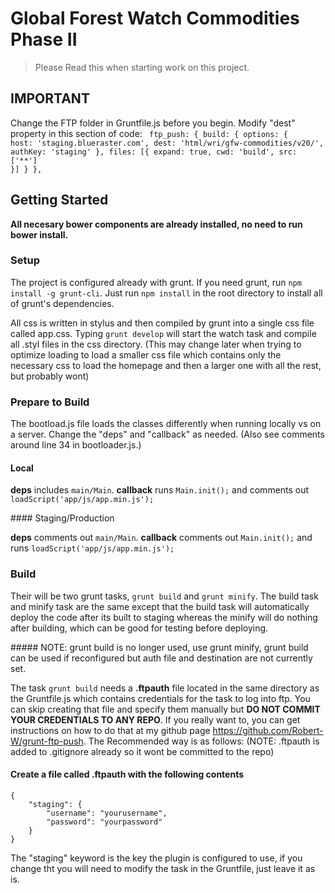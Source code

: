 # Global Forest Watch Commodities Phase II

> Please Read this when starting work on this project.

## IMPORTANT
Change the FTP folder in Gruntfile.js before you begin.  Modify "dest" property in this section of code:
<code>
    ftp_push: {
            build: {
                options: {
                    host: 'staging.blueraster.com',
                    dest: 'html/wri/gfw-commodities/v20/',
                    authKey: 'staging'
                },
                files: [{
                    expand: true,
                    cwd: 'build',
                    src: ['**']
                }]
            }
        },
</code>

## Getting Started
<strong>All necesary bower components are already installed, no need to run bower install.</strong>

### Setup
<p>The project is configured already with grunt.  If you need grunt, run <code>npm install -g grunt-cli</code>.  Just run <code>npm install</code> in the root directory to install all of grunt's dependencies.</p>
<p>All css is written in stylus and then compiled by grunt into a single css file called app.css.  Typing <code>grunt develop</code> will start the watch task and compile all .styl files in the css directory. (This may change later when trying to optimize loading to load a smaller css file which contains only the necessary css to load the homepage and then a larger one with all the rest, but probably wont)</p>

### Prepare to Build
The bootload.js file loads the classes differently when running locally vs on a server.  Change the "deps" and "callback" as needed. (Also see comments around line 34 in bootloader.js.)
#### Local
<p><strong>deps</strong> includes <code>main/Main</code>. <strong>callback</strong> runs <code>Main.init();</code> and comments out <code>loadScript('app/js/app.min.js');</code></p>
#### Staging/Production
<p><strong>deps</strong> comments out <code>main/Main</code>. <strong>callback</strong> comments out <code>Main.init();</code> and runs <code>loadScript('app/js/app.min.js');</code></p>

### Build
<p>Their will be two grunt tasks, <code>grunt build</code> and <code>grunt minify</code>.  The build task and minify task are the same except that the build task will automatically deploy the code after its built to staging whereas the minify will do nothing after building, which can be good for testing before deploying.</p>
##### NOTE: grunt build is no longer used, use grunt minify, grunt build can be used if reconfigured but auth file and destination are not currently set.
<p>The task <code>grunt build</code> needs a <strong>.ftpauth</strong> file located in the same directory as the Gruntfile.js which contains credentials for the task to log into ftp.  You can skip creating that file and specify them manually but <strong>DO NOT COMMIT YOUR CREDENTIALS TO ANY REPO</strong>.  If you really want to, you can get instructions on how to do that at my github page <a href='https://github.com/Robert-W/grunt-ftp-push' target='_blank'>https://github.com/Robert-W/grunt-ftp-push</a>.  The Recommended way is as follows: (NOTE: .ftpauth is added to .gitignore already so it wont be committed to the repo)</p>

#### Create a file called .ftpauth with the following contents
<pre><code>{
	"staging": {
		"username": "yourusername",
		"password": "yourpassword"
	}
}
</code></pre>
<p>The "staging" keyword is the key the plugin is configured to use, if you change tht you will need to modify the task in the Gruntfile, just leave it as is.</p>
